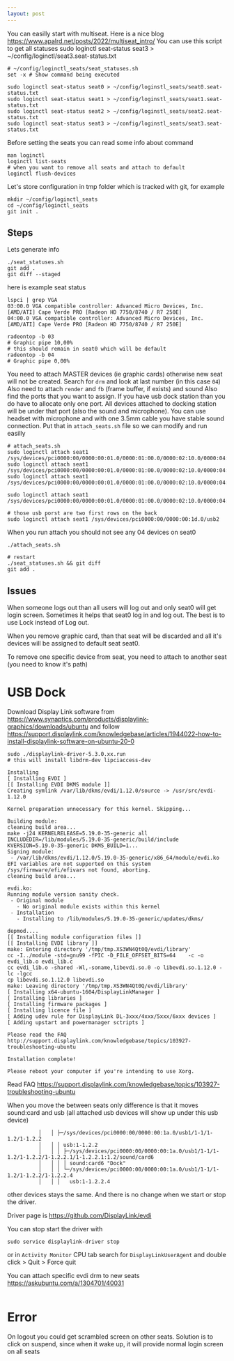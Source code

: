 ```yaml
---
layout: post
---
```


You can easilly start with multiseat. Here is a nice blog
<https://www.apalrd.net/posts/2022/multiseat_intro/>
You can use this script to get all statuses
sudo loginctl seat-status seat3 > ~/config/loginctl/seat3.seat-status.txt                                                                                       
```
# ~/config/loginctl_seats/seat_statuses.sh
set -x # Show command being executed              

sudo loginctl seat-status seat0 > ~/config/loginstl_seats/seat0.seat-status.txt
sudo loginctl seat-status seat1 > ~/config/loginstl_seats/seat1.seat-status.txt
sudo loginctl seat-status seat2 > ~/config/loginstl_seats/seat2.seat-status.txt
sudo loginctl seat-status seat3 > ~/config/loginstl_seats/seat3.seat-status.txt                                                                                       
```
Before setting the seats you can read some info about command
```
man loginctl
loginctl list-seats
# when you want to remove all seats and attach to default
loginctl flush-devices
```

Let's store configuration in tmp folder which is tracked with git, for example
```
mkdir ~/config/loginctl_seats
cd ~/config/loginctl_seats
git init .
```

## Steps

Lets generate info
```
./seat_statuses.sh
git add .
git diff --staged
```
here is example seat status
```
lspci | grep VGA
03:00.0 VGA compatible controller: Advanced Micro Devices, Inc. [AMD/ATI] Cape Verde PRO [Radeon HD 7750/8740 / R7 250E]
04:00.0 VGA compatible controller: Advanced Micro Devices, Inc. [AMD/ATI] Cape Verde PRO [Radeon HD 7750/8740 / R7 250E]

radeontop -b 03
# Graphic pipe 10,00%
# this should remain in seat0 which will be default
radeontop -b 04
# Graphic pipe 0,00%

```

You need to attach MASTER devices (ie graphic cards) otherwise new seat will not
be created.
Search for `drm` and look at last number (in this case `04`)
Also need to attach `render` and `fb` (frame buffer, if exists) and sound Also
find the ports that you want to assign. If you have usb dock station than you do
have to allocate only one port. All devices attached to docking station will be
under that port (also the sound and microphone). You can use headset with
microphone and with one 3.5mm cable you have stable sound connection.
Put that in `attach_seats.sh` file so we can modify and run easilly

```
# attach_seats.sh
sudo loginctl attach seat1 /sys/devices/pci0000:00/0000:00:01.0/0000:01:00.0/0000:02:10.0/0000:04:00.0/drm/card1
sudo loginctl attach seat1 /sys/devices/pci0000:00/0000:00:01.0/0000:01:00.0/0000:02:10.0/0000:04:00.0/drm/renderD129
sudo loginctl attach seat1 /sys/devices/pci0000:00/0000:00:01.0/0000:01:00.0/0000:02:10.0/0000:04:00.0/graphics/fb1

sudo loginctl attach seat1 /sys/devices/pci0000:00/0000:00:01.0/0000:01:00.0/0000:02:10.0/0000:04:00.1/sound/card2

# those usb porst are two first rows on the back
sudo loginctl attach seat1 /sys/devices/pci0000:00/0000:00:1d.0/usb2
```

When you run attach you should not see any 04 devices on seat0
```
./attach_seats.sh

# restart
./seat_statuses.sh && git diff
git add .
```

## Issues

When someone logs out than all users will log out and only seat0 will get
login screen. Sometimes it helps that seat0 log in and log out. The best is to use Lock instead of Log out.

When you remove graphic card, than that seat will be discarded and all it's
devices will be assigned to default seat seat0.

To remove one specific device from seat, you need to attach to another seat (you
need to know it's path)

# USB Dock

Download Display Link software from <https://www.synaptics.com/products/displaylink-graphics/downloads/ubuntu>
and follow <https://support.displaylink.com/knowledgebase/articles/1944022-how-to-install-displaylink-software-on-ubuntu-20-0>

```
sudo ./displaylink-driver-5.3.0.xx.run
# this will install libdrm-dev lipciaccess-dev

Installing
[ Installing EVDI ]
[[ Installing EVDI DKMS module ]]
Creating symlink /var/lib/dkms/evdi/1.12.0/source -> /usr/src/evdi-1.12.0

Kernel preparation unnecessary for this kernel. Skipping...

Building module:
cleaning build area...
make -j24 KERNELRELEASE=5.19.0-35-generic all INCLUDEDIR=/lib/modules/5.19.0-35-generic/build/include KVERSION=5.19.0-35-generic DKMS_BUILD=1...
Signing module:
 - /var/lib/dkms/evdi/1.12.0/5.19.0-35-generic/x86_64/module/evdi.ko
EFI variables are not supported on this system
/sys/firmware/efi/efivars not found, aborting.
cleaning build area...

evdi.ko:
Running module version sanity check.
 - Original module
   - No original module exists within this kernel
 - Installation
   - Installing to /lib/modules/5.19.0-35-generic/updates/dkms/

depmod....
[[ Installing module configuration files ]]
[[ Installing EVDI library ]]
make: Entering directory '/tmp/tmp.XS3WN4Qt0Q/evdi/library'
cc -I../module -std=gnu99 -fPIC -D_FILE_OFFSET_BITS=64    -c -o evdi_lib.o evdi_lib.c
cc evdi_lib.o -shared -Wl,-soname,libevdi.so.0 -o libevdi.so.1.12.0 -lc -lgcc 
cp libevdi.so.1.12.0 libevdi.so
make: Leaving directory '/tmp/tmp.XS3WN4Qt0Q/evdi/library'
[ Installing x64-ubuntu-1604/DisplayLinkManager ]
[ Installing libraries ]
[ Installing firmware packages ]
[ Installing licence file ]
[ Adding udev rule for DisplayLink DL-3xxx/4xxx/5xxx/6xxx devices ]
[ Adding upstart and powermanager sctripts ]

Please read the FAQ
http://support.displaylink.com/knowledgebase/topics/103927-troubleshooting-ubuntu

Installation complete!

Please reboot your computer if you're intending to use Xorg.
```

Read FAQ
https://support.displaylink.com/knowledgebase/topics/103927-troubleshooting-ubuntu

When you move the between seats only difference is that it moves sound:card and
usb (all attached usb devices will show up under this usb device)
```
		  │   │ ├─/sys/devices/pci0000:00/0000:00:1a.0/usb1/1-1/1-1.2/1-1.2.2
		  │   │ │ usb:1-1.2.2
		  │   │ │ ├─/sys/devices/pci0000:00/0000:00:1a.0/usb1/1-1/1-1.2/1-1.2.2/1-1.2.2.1/1-1.2.2.1:1.2/sound/card6
		  │   │ │ │ sound:card6 "Dock"
		  │   │ │ └─/sys/devices/pci0000:00/0000:00:1a.0/usb1/1-1/1-1.2/1-1.2.2/1-1.2.2.4
		  │   │ │   usb:1-1.2.2.4
```
other devices stays the same.
And there is no change when we start or stop the driver.

Driver page is <https://github.com/DisplayLink/evdi>

You can stop start the driver with
```
sudo service displaylink-driver stop
```

or in `Activity Monitor` CPU tab search for `DisplayLinkUserAgent` and double
click > Quit > Force quit

You can attach specific evdi drm to new seats <https://askubuntu.com/a/1304701/40031>
```
```
# Error

On logout you could get scrambled screen on other seats. Solution is to click on
suspend, since when it wake up, it will provide normal login screen on all seats
